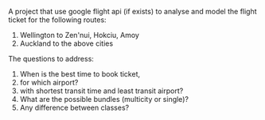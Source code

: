 A project that use google flight api (if exists) to analyse and model the flight ticket for the following routes:
1. Wellington to Zen'nui, Hokciu, Amoy
2. Auckland to the above cities

The questions to address:
1. When is the best time to book ticket, 
2.   for which airport?
3.   with shortest transit time and least transit airport?
4. What are the possible bundles (multicity or single)?
5. Any difference between classes?
